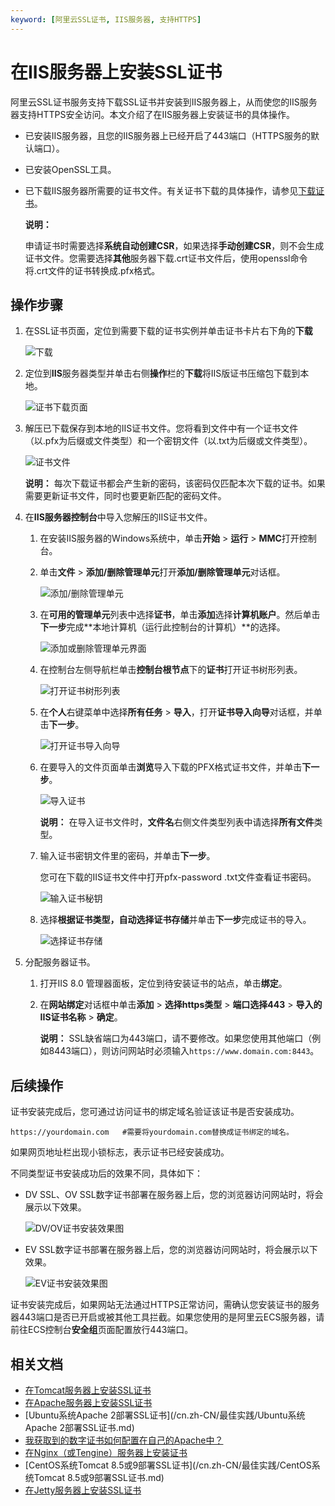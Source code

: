 ```yaml
---
keyword: [阿里云SSL证书, IIS服务器, 支持HTTPS]
---
```


# 在IIS服务器上安装SSL证书

阿里云SSL证书服务支持下载SSL证书并安装到IIS服务器上，从而使您的IIS服务器支持HTTPS安全访问。本文介绍了在IIS服务器上安装证书的具体操作。

-   已安装IIS服务器，且您的IIS服务器上已经开启了443端口（HTTPS服务的默认端口）。
-   已安装OpenSSL工具。
-   已下载IIS服务器所需要的证书文件。有关证书下载的具体操作，请参见[下载证书](/cn.zh-CN/证书安装/下载证书.md)。

    **说明：**

    申请证书时需要选择**系统自动创建CSR**，如果选择**手动创建CSR**，则不会生成证书文件。您需要选择**其他**服务器下载.crt证书文件后，使用openssl命令将.crt文件的证书转换成.pfx格式。


## 操作步骤

1.  在SSL证书页面，定位到需要下载的证书实例并单击证书卡片右下角的**下载**

    ![下载](https://static-aliyun-doc.oss-accelerate.aliyuncs.com/assets/img/zh-CN/2256669951/p39167.jpg)

2.  定位到**IIS**服务器类型并单击右侧**操作**栏的**下载**将IIS版证书压缩包下载到本地。

    ![证书下载页面](https://static-aliyun-doc.oss-accelerate.aliyuncs.com/assets/img/zh-CN/2405359851/p101231.png)

3.  解压已下载保存到本地的IIS证书文件。您将看到文件中有一个证书文件（以.pfx为后缀或文件类型）和一个密钥文件（以.txt为后缀或文件类型）。

    ![证书文件](https://static-aliyun-doc.oss-accelerate.aliyuncs.com/assets/img/zh-CN/2405359851/p33691.png)

    **说明：** 每次下载证书都会产生新的密码，该密码仅匹配本次下载的证书。如果需要更新证书文件，同时也要更新匹配的密码文件。

4.  在**IIS服务器控制台**中导入您解压的IIS证书文件。

    1.  在安装IIS服务器的Windows系统中，单击**开始** \> **运行** \> **MMC**打开控制台。

    2.  单击**文件** \> **添加/删除管理单元**打开**添加/删除管理单元**对话框。

        ![添加/删除管理单元](https://static-aliyun-doc.oss-accelerate.aliyuncs.com/assets/img/zh-CN/2405359851/p33702.png)

    3.  在**可用的管理单元**列表中选择**证书**，单击**添加**选择**计算机账户**。然后单击**下一步**完成**本地计算机（运行此控制台的计算机）**的选择。

        ![添加或删除管理单元界面](https://static-aliyun-doc.oss-accelerate.aliyuncs.com/assets/img/zh-CN/2405359851/p101260.png)

    4.  在控制台左侧导航栏单击**控制台根节点**下的**证书**打开证书树形列表。

        ![打开证书树形列表](https://static-aliyun-doc.oss-accelerate.aliyuncs.com/assets/img/zh-CN/2405359851/p33705.png)

    5.  在**个人**右键菜单中选择**所有任务** \> **导入**，打开**证书导入向导**对话框，并单击**下一步**。

        ![打开证书导入向导](https://static-aliyun-doc.oss-accelerate.aliyuncs.com/assets/img/zh-CN/3405359851/p33706.png)

    6.  在要导入的文件页面单击**浏览**导入下载的PFX格式证书文件，并单击**下一步**。

        ![导入证书](https://static-aliyun-doc.oss-accelerate.aliyuncs.com/assets/img/zh-CN/3405359851/p33837.png)

        **说明：** 在导入证书文件时，**文件名**右侧文件类型列表中请选择**所有文件**类型。

    7.  输入证书密钥文件里的密码，并单击**下一步**。

        您可在下载的IIS证书文件中打开pfx-password .txt文件查看证书密码。

        ![输入证书秘钥](https://static-aliyun-doc.oss-accelerate.aliyuncs.com/assets/img/zh-CN/3405359851/p33838.png)

    8.  选择**根据证书类型，自动选择证书存储**并单击**下一步**完成证书的导入。

        ![选择证书存储](https://static-aliyun-doc.oss-accelerate.aliyuncs.com/assets/img/zh-CN/3405359851/p33839.png)

5.  分配服务器证书。

    1.  打开IIS 8.0 管理器面板，定位到待安装证书的站点，单击**绑定**。

    2.  在**网站绑定**对话框中单击**添加** \> **选择https类型** \> **端口选择443** \> **导入的IIS证书名称** \> **确定**。

        **说明：** SSL缺省端口为443端口，请不要修改。如果您使用其他端口（例如8443端口），则访问网站时必须输入`https://www.domain.com:8443`。


## 后续操作

证书安装完成后，您可通过访问证书的绑定域名验证该证书是否安装成功。

```
https://yourdomain.com   #需要将yourdomain.com替换成证书绑定的域名。
```

如果网页地址栏出现小锁标志，表示证书已经安装成功。

不同类型证书安装成功后的效果不同，具体如下：

-   DV SSL、OV SSL数字证书部署在服务器上后，您的浏览器访问网站时，将会展示以下效果。

    ![DV/OV证书安装效果图](https://static-aliyun-doc.oss-accelerate.aliyuncs.com/assets/img/zh-CN/7614018061/p108043.png)

-   EV SSL数字证书部署在服务器上后，您的浏览器访问网站时，将会展示以下效果。

    ![EV证书安装效果图](https://static-aliyun-doc.oss-accelerate.aliyuncs.com/assets/img/zh-CN/7614018061/p108044.png)


证书安装完成后，如果网站无法通过HTTPS正常访问，需确认您安装证书的服务器443端口是否已开启或被其他工具拦截。如果您使用的是阿里云ECS服务器，请前往ECS控制台**安全组**页面配置放行443端口。

## 相关文档

-   [在Tomcat服务器上安装SSL证书](/cn.zh-CN/证书安装/Tomcat服务器安装SSL证书/安装PFX格式证书.md)
-   [在Apache服务器上安装SSL证书](/cn.zh-CN/证书安装/在Apache服务器上安装SSL证书.md)
-   [Ubuntu系统Apache 2部署SSL证书](/cn.zh-CN/最佳实践/Ubuntu系统Apache 2部署SSL证书.md)
-   [我获取到的数字证书如何配置在自己的Apache中？]()
-   [在Nginx（或Tengine）服务器上安装证书](/cn.zh-CN/证书安装/在Nginx（或Tengine）服务器上安装证书.md)
-   [CentOS系统Tomcat 8.5或9部署SSL证书](/cn.zh-CN/最佳实践/CentOS系统Tomcat 8.5或9部署SSL证书.md)
-   [在Jetty服务器上安装SSL证书](/cn.zh-CN/证书安装/在Jetty服务器上安装SSL证书.md)

